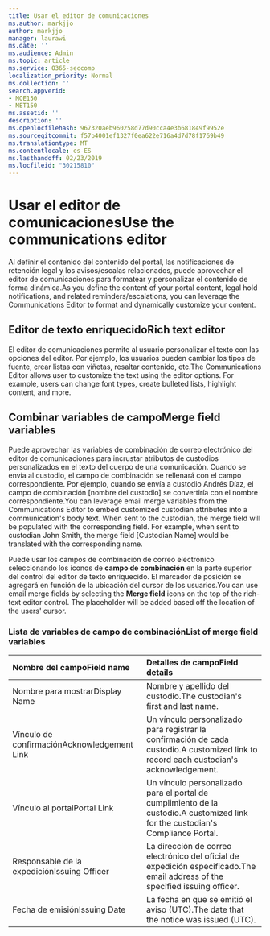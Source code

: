 ```yaml
---
title: Usar el editor de comunicaciones
ms.author: markjjo
author: markjjo
manager: laurawi
ms.date: ''
ms.audience: Admin
ms.topic: article
ms.service: O365-seccomp
localization_priority: Normal
ms.collection: ''
search.appverid:
- MOE150
- MET150
ms.assetid: ''
description: ''
ms.openlocfilehash: 967320aeb960258d77d90cca4e3b681849f9952e
ms.sourcegitcommit: f57b4001ef1327f0ea622e716a4d7d78f1769b49
ms.translationtype: MT
ms.contentlocale: es-ES
ms.lasthandoff: 02/23/2019
ms.locfileid: "30215810"
---
```

# <a name="use-the-communications-editor"></a><span data-ttu-id="66af0-102">Usar el editor de comunicaciones</span><span class="sxs-lookup"><span data-stu-id="66af0-102">Use the communications editor</span></span>

<span data-ttu-id="66af0-103">Al definir el contenido del contenido del portal, las notificaciones de retención legal y los avisos/escalas relacionados, puede aprovechar el editor de comunicaciones para formatear y personalizar el contenido de forma dinámica.</span><span class="sxs-lookup"><span data-stu-id="66af0-103">As you define the content of your portal content, legal hold notifications, and related reminders/escalations, you can leverage the Communications Editor to format and dynamically customize your content.</span></span>

## <a name="rich-text-editor"></a><span data-ttu-id="66af0-104">Editor de texto enriquecido</span><span class="sxs-lookup"><span data-stu-id="66af0-104">Rich text editor</span></span> 

<span data-ttu-id="66af0-p101">El editor de comunicaciones permite al usuario personalizar el texto con las opciones del editor. Por ejemplo, los usuarios pueden cambiar los tipos de fuente, crear listas con viñetas, resaltar contenido, etc.</span><span class="sxs-lookup"><span data-stu-id="66af0-p101">The Communications Editor allows user to customize the text using the editor options. For example, users can change font types, create bulleted lists, highlight content, and more.</span></span> 

## <a name="merge-field-variables"></a><span data-ttu-id="66af0-107">Combinar variables de campo</span><span class="sxs-lookup"><span data-stu-id="66af0-107">Merge field variables</span></span>

<span data-ttu-id="66af0-p102">Puede aprovechar las variables de combinación de correo electrónico del editor de comunicaciones para incrustar atributos de custodios personalizados en el texto del cuerpo de una comunicación. Cuando se envía al custodio, el campo de combinación se rellenará con el campo correspondiente. Por ejemplo, cuando se envía a custodio Andrés Díaz, el campo de combinación [nombre del custodio] se convertiría con el nombre correspondiente.</span><span class="sxs-lookup"><span data-stu-id="66af0-p102">You can leverage email merge variables from the Communications Editor to embed customized custodian attributes into a communication's body text. When sent to the custodian, the merge field will be populated with the corresponding field. For example, when sent to custodian John Smith, the merge field [Custodian Name] would be translated with the corresponding name.</span></span> 

<span data-ttu-id="66af0-p103">Puede usar los campos de combinación de correo electrónico seleccionando los iconos de **campo de combinación** en la parte superior del control del editor de texto enriquecido. El marcador de posición se agregará en función de la ubicación del cursor de los usuarios.</span><span class="sxs-lookup"><span data-stu-id="66af0-p103">You can use email merge fields by selecting the **Merge field** icons on the top of the rich-text editor control. The placeholder will be added based off the location of the users' cursor.</span></span> 

### <a name="list-of-merge-field-variables"></a><span data-ttu-id="66af0-113">Lista de variables de campo de combinación</span><span class="sxs-lookup"><span data-stu-id="66af0-113">List of merge field variables</span></span>

| <span data-ttu-id="66af0-114">Nombre del campo</span><span class="sxs-lookup"><span data-stu-id="66af0-114">Field name</span></span>                  | <span data-ttu-id="66af0-115">Detalles de campo</span><span class="sxs-lookup"><span data-stu-id="66af0-115">Field details</span></span> | 
| :------------------- | :------------------- |
| <span data-ttu-id="66af0-116">Nombre para mostrar</span><span class="sxs-lookup"><span data-stu-id="66af0-116">Display Name</span></span>  | <span data-ttu-id="66af0-117">Nombre y apellido del custodio.</span><span class="sxs-lookup"><span data-stu-id="66af0-117">The custodian's first and last name.</span></span> | 
| <span data-ttu-id="66af0-118">Vínculo de confirmación</span><span class="sxs-lookup"><span data-stu-id="66af0-118">Acknowledgement Link</span></span> | <span data-ttu-id="66af0-119">Un vínculo personalizado para registrar la confirmación de cada custodio.</span><span class="sxs-lookup"><span data-stu-id="66af0-119">A customized link to record each custodian's acknowledgement.</span></span>|                 |
| <span data-ttu-id="66af0-120">Vínculo al portal</span><span class="sxs-lookup"><span data-stu-id="66af0-120">Portal Link</span></span>     | <span data-ttu-id="66af0-121">Un vínculo personalizado para el portal de cumplimiento de la custodio.</span><span class="sxs-lookup"><span data-stu-id="66af0-121">A customized link for the custodian's Compliance Portal.</span></span>|                |
| <span data-ttu-id="66af0-122">Responsable de la expedición</span><span class="sxs-lookup"><span data-stu-id="66af0-122">Issuing Officer</span></span>                   | <span data-ttu-id="66af0-123">La dirección de correo electrónico del oficial de expedición especificado.</span><span class="sxs-lookup"><span data-stu-id="66af0-123">The email address of the specified issuing officer.</span></span>|                   |
| <span data-ttu-id="66af0-124">Fecha de emisión</span><span class="sxs-lookup"><span data-stu-id="66af0-124">Issuing Date</span></span>                   | <span data-ttu-id="66af0-125">La fecha en que se emitió el aviso (UTC).</span><span class="sxs-lookup"><span data-stu-id="66af0-125">The date that the notice was issued (UTC).</span></span>              |